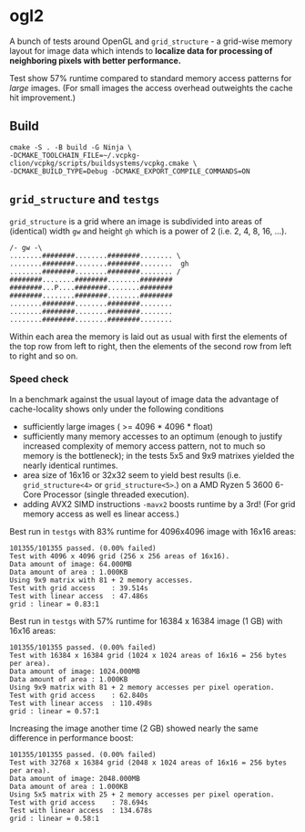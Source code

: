 # ogl2

A bunch of tests around OpenGL and `grid_structure` - a grid-wise memory layout
for image data which intends to **localize data for processing of neighboring pixels with better performance.**

Test show 57% runtime compared to standard memory access patterns
for *large* images. (For small images the access overhead outweights
the cache hit improvement.)

## Build

    cmake -S . -B build -G Ninja \
    -DCMAKE_TOOLCHAIN_FILE=~/.vcpkg-clion/vcpkg/scripts/buildsystems/vcpkg.cmake \
    -DCMAKE_BUILD_TYPE=Debug -DCMAKE_EXPORT_COMPILE_COMMANDS=ON

## `grid_structure` and `testgs`

`grid_structure` is a grid where an image is subdivided into areas of (identical)
width `gw` and height `gh` which is a power of 2 (i.e. 2, 4, 8, 16, ...).

    /- gw -\
    ........########........########........ \
    ........########........########........  gh
    ........########........########........ /
    ########........########........########
    ########...P....########........########
    ########........########........########
    ........########........########........
    ........########........########........
    ........########........########........

Within each area the memory is laid out as usual with first the elements of the
top row from left to right, then the elements of the second row from left to
right and so on.

### Speed check

In a benchmark against the usual layout of image data the advantage of
cache-locality shows only under the following conditions
 - sufficiently large images ( >= 4096 * 4096 * float)
 - sufficiently many memory accesses to an optimum (enough to justify increased
 complexity of memory access pattern, not to much so memory is the bottleneck);
 in the tests 5x5 and 9x9 matrixes yielded the nearly identical runtimes.
 - area size of 16x16 or 32x32 seem to yield best results (i.e. `grid_structure<4>`
    or `grid_structure<5>`.) on a AMD Ryzen 5 3600 6-Core Processor (single
    threaded execution).
 - adding AVX2 SIMD instructions `-mavx2` boosts runtime by a 3rd! (For grid
 memory access as well es linear access.)

 Best run in `testgs` with 83% runtime for 4096x4096 image with 16x16 areas:

    101355/101355 passed. (0.00% failed)
    Test with 4096 x 4096 grid (256 x 256 areas of 16x16).
    Data amount of image: 64.000MB
    Data amount of area : 1.000KB
    Using 9x9 matrix with 81 + 2 memory accesses.
    Test with grid access    : 39.514s
    Test with linear access  : 47.486s
    grid : linear = 0.83:1

Best run in `testgs` with 57% runtime for 16384 x 16384 image (1 GB) with 16x16
areas:

    101355/101355 passed. (0.00% failed)
    Test with 16384 x 16384 grid (1024 x 1024 areas of 16x16 = 256 bytes per area).
    Data amount of image: 1024.000MB
    Data amount of area : 1.000KB
    Using 9x9 matrix with 81 + 2 memory accesses per pixel operation.
    Test with grid access    : 62.840s
    Test with linear access  : 110.498s
    grid : linear = 0.57:1

Increasing the image another time (2 GB) showed nearly the same difference in
performance boost:

    101355/101355 passed. (0.00% failed)
    Test with 32768 x 16384 grid (2048 x 1024 areas of 16x16 = 256 bytes per area).
    Data amount of image: 2048.000MB
    Data amount of area : 1.000KB
    Using 5x5 matrix with 25 + 2 memory accesses per pixel operation.
    Test with grid access    : 78.694s
    Test with linear access  : 134.678s
    grid : linear = 0.58:1
